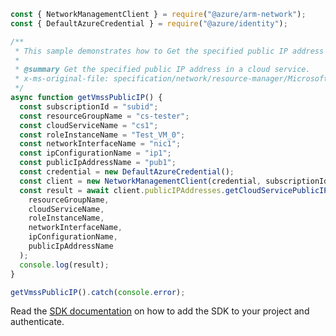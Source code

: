 ```javascript
const { NetworkManagementClient } = require("@azure/arm-network");
const { DefaultAzureCredential } = require("@azure/identity");

/**
 * This sample demonstrates how to Get the specified public IP address in a cloud service.
 *
 * @summary Get the specified public IP address in a cloud service.
 * x-ms-original-file: specification/network/resource-manager/Microsoft.Network/stable/2021-08-01/examples/CloudServicePublicIpGet.json
 */
async function getVmssPublicIP() {
  const subscriptionId = "subid";
  const resourceGroupName = "cs-tester";
  const cloudServiceName = "cs1";
  const roleInstanceName = "Test_VM_0";
  const networkInterfaceName = "nic1";
  const ipConfigurationName = "ip1";
  const publicIpAddressName = "pub1";
  const credential = new DefaultAzureCredential();
  const client = new NetworkManagementClient(credential, subscriptionId);
  const result = await client.publicIPAddresses.getCloudServicePublicIPAddress(
    resourceGroupName,
    cloudServiceName,
    roleInstanceName,
    networkInterfaceName,
    ipConfigurationName,
    publicIpAddressName
  );
  console.log(result);
}

getVmssPublicIP().catch(console.error);
```

Read the [SDK documentation](https://github.com/Azure/azure-sdk-for-js/blob/%40azure%2Farm-network_28.0.0/sdk/network/arm-network/README.md) on how to add the SDK to your project and authenticate.
